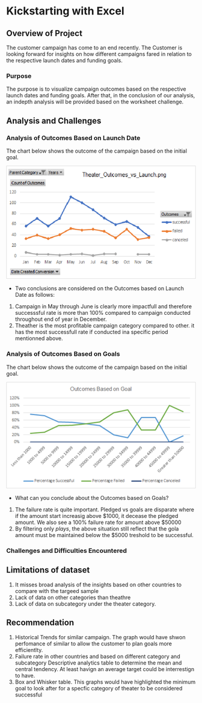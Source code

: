 # Kickstarting with Excel

## Overview of Project
The customer campaign has come to an end recently. The Customer is looking forward for insights on how different campaigns fared in relation to the respective launch dates and funding goals.

### Purpose
The purpose is to visualize campaign outcomes based on the respective launch dates and funding goals. After that, in the conclusion of our analysis, an indepth analysis will be provided based on the worksheet challenge.

## Analysis and Challenges

### Analysis of Outcomes Based on Launch Date

The chart below shows the outcome of the campaign based on the initial goal.

![name-of-you-image](https://github.com/Ekanpat/Kickstarter_analysis/blob/master/Kickstarter-Challenge/Resources/Theater_Outcome_vs_Launch.png?raw=true)


- Two conclusions are considered on the Outcomes based on Launch Date as follows:

1. Campaign in May through June is clearly more impactfull and therefore successsful rate is more than 100% compared to campaign conducted throughout end of year in December.
2. Theather is the most profitable campaign category compared to other. it has the most successfull rate if conducted ina specific period mentionned above.

### Analysis of Outcomes Based on Goals

The chart below shows the outcome of the campaign based on the initial goal.

![name-of-you-image](https://github.com/Ekanpat/Kickstarter_analysis/blob/master/Kickstarter-Challenge/Resources/Outcomes_vs_Goals.png?raw=trueOutcomes_vs_Goals.png)

- What can you conclude about the Outcomes based on Goals?
1. The failure rate is quite important. Pledged vs goals are disparate where if the amount start increasig above $1000, it decease the pledged amount. We also see a 100% failure rate for amount above $50000
2. By filtering only *plays*, the above situation still reflect that the gola amount must be maintained below the $5000 treshold to be successful.


### Challenges and Difficulties Encountered

## Limitations of dataset

1. It misses broad analysis of the insights based on other countries to compare with the targeed sample
2. Lack of data on other categories than theathre
3. Lack of data on subcategory under the theater category.

## Recommendation

1. Historical Trends for similar campaign. The graph would have shwon perfomance of similar to allow the customer to plan goals more efficientlty.
2. Failure rate in other countries and based on different category and subcategory 
Descriptive analytics table to determine the mean and central tendency. At least havign an average target could be interrestign to have.
3. Box and Whisker table. This graphs would have highlighted the minimum goal to look after for a specfic category of theater to be considered successful
